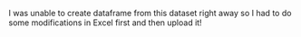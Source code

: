 I was unable to create dataframe from this dataset right away so I had to do some modifications in Excel first and then upload it!